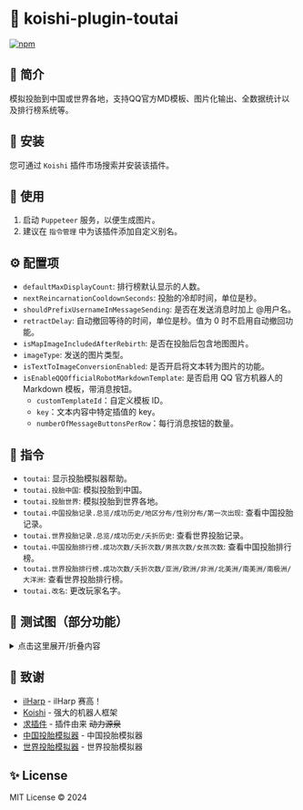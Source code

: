 # 🚀 koishi-plugin-toutai

[![npm](https://img.shields.io/npm/v/koishi-plugin-toutai?style=flat-square)](https://www.npmjs.com/package/koishi-plugin-toutai)

## 🎐 简介

模拟投胎到中国或世界各地，支持QQ官方MD模板、图片化输出、全数据统计以及排行榜系统等。

## 🎉 安装

您可通过 `Koishi` 插件市场搜索并安装该插件。

## 🌈 使用

1. 启动 `Puppeteer` 服务，以便生成图片。
2. 建议在 `指令管理` 中为该插件添加自定义别名。

## ⚙️ 配置项

- `defaultMaxDisplayCount`: 排行榜默认显示的人数。
- `nextReincarnationCooldownSeconds`: 投胎的冷却时间，单位是秒。
- `shouldPrefixUsernameInMessageSending`: 是否在发送消息时加上 @用户名。
- `retractDelay`: 自动撤回等待的时间，单位是秒。值为 0 时不启用自动撤回功能。
- `isMapImageIncludedAfterRebirth`: 是否在投胎后包含地图图片。
- `imageType`: 发送的图片类型。
- `isTextToImageConversionEnabled`: 是否开启将文本转为图片的功能。
- `isEnableQQOfficialRobotMarkdownTemplate`: 是否启用 QQ 官方机器人的 Markdown 模板，带消息按钮。
  - `customTemplateId`：自定义模板 ID。
  - `key`：文本内容中特定插值的 key。
  - `numberOfMessageButtonsPerRow`：每行消息按钮的数量。

## 🌼 指令

- `toutai`: 显示投胎模拟器帮助。
- `toutai.投胎中国`: 模拟投胎到中国。
- `toutai.投胎世界`: 模拟投胎到世界各地。
- `toutai.中国投胎记录.总览/成功历史/地区分布/性别分布/第一次出现`: 查看中国投胎记录。
- `toutai.世界投胎记录.总览/成功历史/夭折历史`: 查看世界投胎记录。
- `toutai.中国投胎排行榜.成功次数/夭折次数/男孩次数/女孩次数`: 查看中国投胎排行榜。
- `toutai.世界投胎排行榜.成功次数/夭折次数/亚洲/欧洲/非洲/北美洲/南美洲/南极洲/大洋洲`: 查看世界投胎排行榜。
- `toutai.改名`: 更改玩家名字。

## 🌸 测试图（部分功能）
<details>
<summary>点击这里展开/折叠内容</summary>

### 投胎中国
![db0f4138bfd833c11fdd32f49ad98b32](https://github.com/araea/koishi-plugin-toutai/assets/120614554/d0d00886-cfb6-405c-87e0-b759053d0079)
### 投胎世界
![cfef361e06a5a296f0d8bb5ecc5b6dd4](https://github.com/araea/koishi-plugin-toutai/assets/120614554/f6af7b92-237e-4a14-a80b-3f2e9efe6b76)
### 性别分布
![46ea7c879a8fa3501e8fc9e4cb817fac](https://github.com/araea/koishi-plugin-toutai/assets/120614554/eace5521-f498-4e58-b4ef-01583b1c076b)
### 地区分布
![20bd046909b1e36ed9f0a837f5ed4e43](https://github.com/araea/koishi-plugin-toutai/assets/120614554/cef83aee-c322-473c-a5fd-574668cb9383)
### ...
</details>

## 🍧 致谢

* [ilHarp](https://forum.koishi.xyz/u/ilharp/summary) - ilHarp 赛高！
* [Koishi](https://koishi.chat/) - 强大的机器人框架
* [求插件](https://forum.koishi.xyz/t/topic/7415) - 插件由来 ~~动力源泉~~
* [中国投胎模拟器](https://toutai.cc/) - 中国投胎模拟器
* [世界投胎模拟器](https://uahh.site/reborn) - 世界投胎模拟器

## ✨ License

MIT License © 2024
